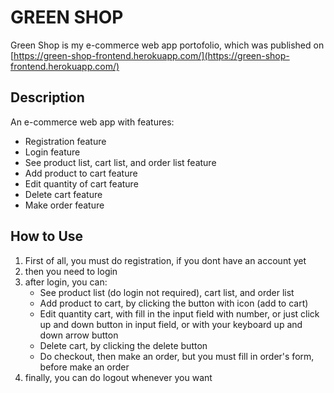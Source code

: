 # GREEN SHOP

Green Shop is my e-commerce web app portofolio, which was published on [https://green-shop-frontend.herokuapp.com/](https://green-shop-frontend.herokuapp.com/)

## Description

An e-commerce web app with features:

<ul>
    <li>Registration feature</li>
    <li>Login feature</li>
    <li>See product list, cart list, and order list feature</li>
    <li>Add product to cart feature</li>
    <li>Edit quantity of cart feature</li>
    <li>Delete cart feature</li>
    <li>Make order feature</li>
</ul>

## How to Use

<ol>
    <li>First of all, you must do registration, if you dont have an account yet</li>
    <li>then you need to login</li>
    <li>after login, you can:
        <ul>
            <li>See product list (do login not required), cart list, and order list</li>
            <li>Add product to cart, by clicking the button with icon (add to cart)</li>
            <li>Edit quantity cart, with fill in the input field with number, or just click up and down button in input field, or with your keyboard up and down arrow button</li>
            <li>Delete cart, by clicking the delete button</li>
            <li>Do checkout, then make an order, but you must fill in order's form, before make an order</li>
        </ul>
    </li>
    <li>finally, you can do logout whenever you want</li>
</ol>
